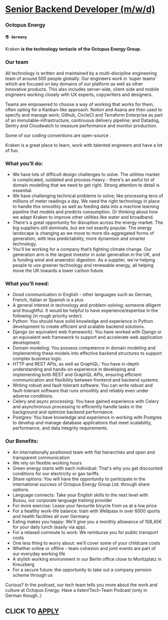 # [Senior Backend Developer (m/w/d)](https://www.remotewlb.com/apply/senior-backend-developer-m-w-d-73390)  
### Octopus Energy  
#### `🌎 Germany`  

Kraken **is the technology** **tentacle** **of the Octopus Energy Group.**

### Our team

All technology is written and maintained by a multi-discipline engineering team of around 500 people globally. Our engineers work in ‘super teams’ which are focused on key domains of our platform as well as other innovative products. This also includes server-side, client-side and mobile engineers working closely with UX experts, copywriters and designers.

Teams are empowered to choose a way of working that works for them, often opting for a Kanban-like approach. Notion and Asana are then used to specify and manage work; Github, CircleCI and Terraform Enterprise as part of an immutable-infrastructure, continuous delivery pipeline; and Datadog, Sentry and Cloudwatch to measure performance and monitor production.

Some of our coding conventions are open-source .

Kraken is a great place to learn, work with talented engineers and have a lot of fun.

### What you’ll do:

  * We have lots of difficult design challenges to solve. The utilities market is complicated, outdated and process-heavy - there's an awful lot of domain modelling that we need to get right. Strong attention to detail is essential.
  * We have challenging technical problems to solve; like processing tens of millions of meter readings a day. We need the right technology in place to handle this smoothly as well as feeding data into a machine learning pipeline that models and predicts consumption. Or thinking about how we adapt Kraken to improve other utilities like water and broadband.
  * There's a great opportunity for disruption across the energy market. The big suppliers still dominate, but are not exactly popular. The energy landscape is changing as we move to more dis-aggregated forms of generation, with less predictability, more dynamism and smarter technology.
  * You'll be working for a company that’s fighting climate change. Our generation arm is the largest investor in solar generation in the UK, and is funding wind and anaerobic digestion. As a supplier, we're helping people to use greener technology and renewable energy, all helping move the UK towards a lower carbon future.

### What you’ll need:

  * Good communication in English - other languages such as German, French, Italian or Spanish is a plus
  * A general interest in technology and problem-solving; someone diligent and thoughtful. It would be helpful to have experience/expertise in the following (in rough priority order):
  * Python: You should have solid knowledge and experience in Python development to create efficient and scalable backend solutions.
  * Django (or equivalent web framework): You have worked with Django or an equivalent web framework to support and accelerate web application development.
  * Domain modeling: You possess competence in domain modeling and implementing these models into effective backend structures to support complex business logic.
  * HTTP and REST APIs, as well as GraphQL: You have in-depth understanding and hands-on experience in developing and implementing both REST and GraphQL APIs, ensuring efficient communication and flexibility between frontend and backend systems.
  * Writing robust and fault-tolerant software: You can write robust and fault-tolerant software that runs smoothly and reliably even under adverse conditions.
  * Celery and async processing: You have gained experience with Celery and asynchronous processing to efficiently handle tasks in the background and optimize backend performance.
  * Postgres: You have knowledge and experience in working with Postgres to develop and manage database applications that meet scalability, performance, and data integrity requirements.

### Our Benefits:

  * An internationally positioned team with flat hierarchies and open and transparent communication
  * We rely on flexible working hours
  * Green energy starts with each individual: That's why you get discounted conditions for our electricity or gas tariffs.
  * Share options: You will have the opportunity to participate in the international success of Octopus Energy Group Ltd. through share options.
  * Language connects: Take your English skills to the next level with Busuu, our corporate language training provider
  * For more exercise: Lease your favourite bicycle from us at a low price
  * For a healthy work-life balance: train with Wellpass in over 6000 sports and health facilities all over Germany
  * Eating makes you happy: We'll give you a monthly allowance of 108,45€ for your daily lunch (easily via app).
  * For a relaxed commute to work: We reimburse you for public transport costs
  * One less thing to worry about: we'll cover some of your childcare costs
  * Whether online or offline - team cohesion and joint events are part of our everyday working life
  * A stylish working environment in our Berlin office close to Moritzplatz in Kreuzberg
  * For a secure future: the opportunity to take out a company pension scheme through us

Curious? In the podcast, our tech team tells you more about the work and culture at Octopus Energy. Have a listen!Tech-Team Podcast (only in German though..)

  
## CLICK TO [APPLY](https://www.remotewlb.com/apply/senior-backend-developer-m-w-d-73390)


